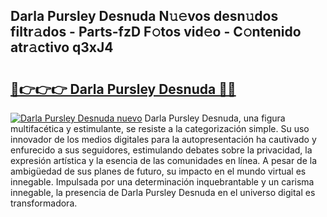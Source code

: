## Darla Pursley Desnuda N𝚞𝚎vos desn𝚞dos filtr𝚊dos - Parts-fzD F𝚘tos vid𝚎o - C𝚘ntenido atr𝚊ctivo q3xJ4

# <h2><a href="http://mbck0zr.tromn.icu/?c=Darla+Pursley+Desnuda">🔗👉👉👉 Darla Pursley Desnuda 🔗🔗</a></h2>

[![Darla Pursley Desnuda nuevo](https://i.imgur.com/pEAQMta.gif)](http://mbck0zr.tromn.icu/?c=Darla+Pursley+Desnuda)
Darla Pursley Desnuda, una figura multifacética y estimulante, se resiste a la categorización simple. Su uso innovador de los medios digitales para la autopresentación ha cautivado y enfurecido a sus seguidores, estimulando debates sobre la privacidad, la expresión artística y la esencia de las comunidades en línea. A pesar de la ambigüedad de sus planes de futuro, su impacto en el mundo virtual es innegable. Impulsada por una determinación inquebrantable y un carisma innegable, la presencia de Darla Pursley Desnuda en el universo digital es transformadora.
